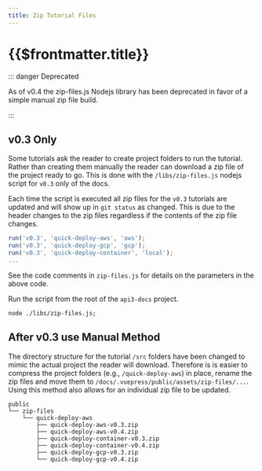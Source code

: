```yaml
---
title: Zip Tutorial Files
---
```


# {{$frontmatter.title}}

::: danger Deprecated

As of v0.4 the zip-files.js Nodejs library has been deprecated in favor of a
simple manual zip file build.

:::

## v0.3 Only

Some tutorials ask the reader to create project folders to run the tutorial.
Rather than creating them manually the reader can download a zip file of the
project ready to go. This is done with the `/libs/zip-files.js` nodejs script
for `v0.3` only of the docs.

Each time the script is executed all zip files for the `v0.3` tutorials are
updated and will show up in `git status` as changed. This is due to the header
changes to the zip files regardless if the contents of the zip file changes.

```js
run('v0.3', 'quick-deploy-aws', 'aws');
run('v0.3', 'quick-deploy-gcp', 'gcp');
run('v0.3', 'quick-deploy-container', 'local');
...
```

See the code comments in `zip-files.js` for details on the parameters in the
above code.

Run the script from the root of the `api3-docs` project.

```nodejs
node ./libs/zip-files.js;
```

## After v0.3 use Manual Method

The directory structure for the tutorial `/src` folders have been changed to
mimic the actual project the reader will download. Therefore is is easier to
compress the project folders (e.g., `/quick-deploy-aws`) in place, rename the
zip files and move them to `/docs/.vuepress/public/assets/zip-files/...`. Using
this method also allows for an individual zip file to be updated.

```
public
└── zip-files
    └── quick-deploy-aws
        ├── quick-deploy-aws-v0.3.zip
        ├── quick-deploy-aws-v0.4.zip
        ├── quick-deploy-container-v0.3.zip
        ├── quick-deploy-container-v0.4.zip
        ├── quick-deploy-gcp-v0.3.zip
        └── quick-deploy-gcp-v0.4.zip
```
